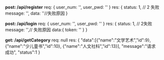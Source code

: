 **post: /api/register**
req:
{
    user_num: '',
    user_pwd: ''
}
res:
{
    status: 1, // 2 失败
    message: '',
    data: ''//失败原因
}

**post: /api/login**
req:
{
     user_num: '',
     user_pwd: ''
}
res:
{
    status: 1, // 2失败
    message: '',// 失败原因
    data:{
        token: ''
    }
}

**get: /api/getCategory**
req: null
res: 
{
    "data":[{"name":"文学艺术","id":9},
            {"name":"少儿童书","id":10},
            {"name":"人文社科","id":13}],
    "message":"请求成功",
    "status":1
}